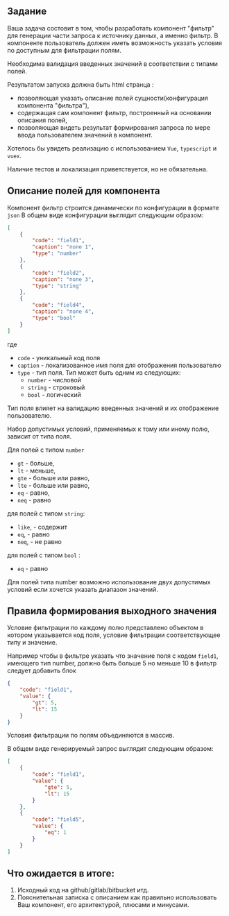 ## Задание
Ваша задача состовит в том, чтобы разработать компонент "фильтр" для генерации части запроса к источнику данных, а именно фильтр. В компоненте пользователь должен иметь возможность указать условия по доступным для фильтрации полям.

Необходима валидация введенных значений в соответствии с типами полей.

Результатом запуска должна быть html странца :

* позволяющая указать описание полей сущности(конфигурация компонента "фильтра"),
* содержащая сам компонент фильтр, построенный на основании описания полей,
* позволяющая видеть результат формирования запроса по мере ввода пользователем значений в компонент.

Хотелось бы увидеть реализацию с использованием `Vue`, `typescript` и `vuex`.

Наличие тестов и локализация приветствуется, но не обязательна.

## Описание полей для компонента

Компонент фильтр строится динамически по конфигурации в формате `json`
В общем виде конфигурации выглядит следующим образом:
```json
[
	{
		"code": "field1",
		"caption": "поле 1",
		"type": "number"
	},
	{
		"code": "field2",
		"caption": "поле 3",
		"type": "string"
	},
	{
		"code": "field4",
		"caption": "поле 4",
		"type": "bool"
	}
]
```
где

* `code`     - уникальный код поля
* `caption`  - локализованное имя поля для отображения пользователю
* `type`     - тип поля. Тип может быть одним из следующих:
    * `number` - числовой
    * `string` - строковый
    * `bool` - логический

Тип поля влияет на валидацию введенных значений и их отображение пользователю.

Набор допустимых условий, применяемых к тому или иному полю, зависит от типа поля.

Для полей с типом `number`
* `gt` - больше,
* `lt` - меньше,
* `gte` - больше или равно,
* `lte` - больше или равно,
* `eq` - равно,
* `neq` - равно

для полей с типом `string`:
* `like`, - содержит
* `eq`, - равно
* `neq`, - не равно

для полей с типом `bool` :
* `eq` - равно

Для полей типа number возможно использование двух допустимых условий если хочется указать диапазон значений.

## Правила формирования выходного значения
Условие фильтрации по каждому полю представлено объектом в котором указывается код поля, условие фильтрации соответствующее типу и значение.

Например чтобы в фильтре указать что значение поля с кодом `field1`, имеющего тип number, должно быть больше 5 но меньше 10 в фильтр следует добавить блок
```json
{
	"code": "field1",
	"value": {
		"gt": 5,
		"lt": 15
	}
}
```

Условия фильтрации по полям объединяются в массив.

В общем виде генерируемый запрос выглядит следующим образом:

```json
[
	{
		"code": "field1",
		"value": {
			"gte": 5,
			"lt": 15
		}
	},
	{
		"code": "field5",
		"value": {
			"eq": 1
		}
	}
]
```

## Что ожидается в итоге:
1. Исходный код на github/gitlab/bitbucket итд.
2. Пояснительная записка с описанием как правильно использовать Ваш компонент, его архитектурой, плюсами и минусами.
